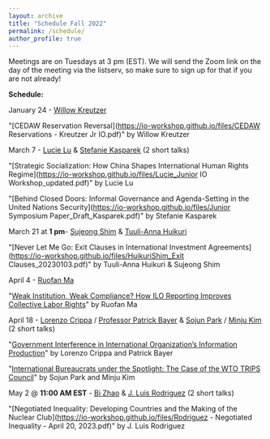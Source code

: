 ```yaml
---
layout: archive
title: "Schedule Fall 2022"
permalink: /schedule/
author_profile: true
---
```

Meetings are on Tuesdays at 3 pm (EST). We will send the Zoom link on the day of the meeting via the listserv, so make sure to sign up for that if you are not already!

**Schedule:**

January 24 - [Willow Kreutzer](https://willowkreutzer.weebly.com/)

"[CEDAW Reservation Reversal](https://io-workshop.github.io/files/CEDAW Reservations - Kreutzer Jr IO.pdf)" by Willow Kreutzer
&nbsp;

March 7 - [Lucie Lu](https://lucielu.net/) & [Stefanie Kasparek](https://stefaniekasparek.com/) (2 short talks)

"[Strategic Socialization: How China Shapes International Human Rights Regime](https://io-workshop.github.io/files/Lucie_Junior IO Workshop_updated.pdf)" by Lucie Lu
&nbsp;

"[Behind Closed Doors: Informal Governance and Agenda-Setting in the United Nations Security](https://io-workshop.github.io/files/Junior Symposium Paper_Draft_Kasparek.pdf)" by Stefanie Kasparek
&nbsp;

March 21 at **1 pm**- [Sujeong Shim](https://www.sujeongshim.com/)  & [Tuuli-Anna Huikuri](https://sites.google.com/view/tuuliannahuikuri?pli=1)

"[Never Let Me Go: Exit Clauses in International Investment Agreements](https://io-workshop.github.io/files/HuikuriShim_Exit Clauses_20230103.pdf)" by Tuuli-Anna Huikuri & Sujeong Shim
&nbsp;

April 4 - [Ruofan Ma](https://twitter.com/ruofan_ma)

"[Weak Institution, Weak Compliance? How ILO Reporting Improves Collective Labor Rights](https://io-workshop.github.io/files/JuniorIO_draft.pdf)" by Ruofan Ma
&nbsp;

April 18 - [Lorenzo Crippa](https://lorenzo-crippa.github.io/) / [Professor Patrick Bayer](https://www.patrickbayer.com/) & [Sojun Park](https://sites.google.com/view/sojunp/home) / [Minju Kim](https://www.maxwell.syr.edu/directory/minju-kim) (2 short talks)

"[Government Interference in International Organization’s Information Production](https://io-workshop.github.io/files/BC_IPCC_main.pdf)" by Lorenzo Crippa and Patrick Bayer
&nbsp;

"[International Bureaucrats under the Spotlight: The Case of the WTO TRIPS Council](https://io-workshop.github.io/files/transparency%20(Park%20and%20Kim,%2004.11.23).pdf)" by Sojun Park and Minju Kim
&nbsp;

May 2 @ **11:00 AM EST** - [Bi Zhao](https://www.bi-zhao.com/) & [J. Luis Rodriguez](https://www.jluisrodriguez.com/) (2 short talks)

"[Negotiated Inequality: Developing Countries and the Making of the Nuclear Club](https://io-workshop.github.io/files/Rodriguez - Negotiated Inequality - April 20, 2023.pdf)" by J. Luis Rodriguez
&nbsp;

<!--September 6 - [Rachel Schoner](https://sites.google.com/view/racheljschoner/) (Job Talk)

"[Naming and Shaming in the Human Rights Committee: Individual Petitions’ Effect on Human Rights](https://io-workshop.github.io/files/Schoner_JMP.pdf)" by Rachel Schoner
&nbsp;

September 20 - [Tyler Pratt](https://www.tylerbpratt.com/) & [Timon Forster](http://www.timonforster.net/) (2 Short Talks)

"[Fighting Facts or Fighting Norms: Contestation Over International Law Violations](https://io-workshop.github.io/files/MorsePratt_FactsorNorms.pdf)" by Julia C. Morse and Tyler Pratt
&nbsp;

"[Respected individuals: How state representatives wield outsize influence in international organizations](https://io-workshop.github.io/files/Forster2022_RespectedIndividuals.pdf)" by Timon Forster
&nbsp;

October 4 - [Averell Schmidt](https://www.averellschmidt.org/) (Job Talk)

"[How Treaty Withdrawal Impacts International Cooperation](https://osf.io/preprints/socarxiv/meyau/)" by Averell Schmidt
&nbsp;

October 18 - [Andrew McWard](https://www.andrewmcward.com/) (Job Talk)

"[Allies of Convenience: How NGOs and the United States Cooperate to Control Intergovernmental Organizations](https://io-workshop.github.io/files/McWard_2022.pdf)" by Andrew McWard
&nbsp;

November 1 - [Lucie Lu](https://lucielu.net/) (Job Talk)
Rescheduled to next semester.

November 15 - [Raymond Wang](https://polisci.mit.edu/people/raymond-wang) & [Stefanie Kasparek](https://stefaniekasparek.com/) (2 Short Talks)

"[Building a new stove: how rising powers shape international order](https://io-workshop.github.io/files/wang_dv_chapter_io_workshop.pdf)" by Raymond Wang
&nbsp;

November 29 - [Mike Denly](https://mikedenly.com/)(1 Short Talk)

December 13 - [Vegard Torstad](http://www.vegardtorstad.com/) & [Mona Saleh](https://www.giga-hamburg.de/en/the-giga/team/saleh-mona) (2 Short Talks)

"[Commitment Ambiguity and Prudence in Climate Pledges](https://io-workshop.github.io/files/torstad_wiborg_commitment-ambiguity-dec22.pdf)" by Vegard Tørstad and Vegard Wiborg
&nbsp;

"[Legitimation by differentiation: How do International Organizations Claim Legitimacy in Complexity?](https://io-workshop.github.io/files/Saleh_Mona_draft paper IO JS.pdf)" by Mona Saleh
&nbsp; -->



<!-- Meetings are scheduled on Mondays at noon US eastern time, unless otherwise noted. The Zoom address will be made available to participants ahead of each meeting. -->



<!-- **February 7th: Ebad Ebadi (GWU), "*Adapting to Sanctions: Evidence from Firm Response and Market Reallocation in Iran.*"**
<br />
*Moderator:* Oriana Montti (Brandeis). -->
